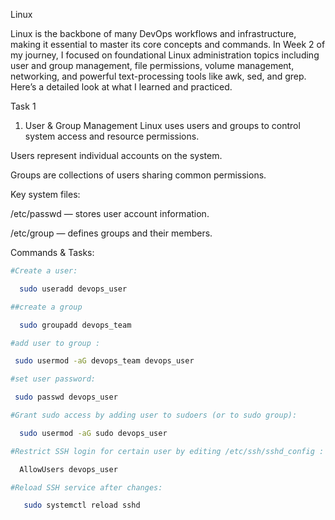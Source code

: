 Linux 

Linux is the backbone of many DevOps workflows and infrastructure, making it essential to master its core concepts and commands. In Week 2 of my journey, I focused on foundational Linux administration topics including user and group management, file permissions, volume management, networking, and powerful text-processing tools like awk, sed, and grep. Here’s a detailed look at what I learned and practiced.

Task 1

1. User & Group Management
Linux uses users and groups to control system access and resource permissions.

Users represent individual accounts on the system.

Groups are collections of users sharing common permissions.

Key system files:

/etc/passwd — stores user account information.

/etc/group — defines groups and their members.

Commands & Tasks:
```bash
#Create a user:

  sudo useradd devops_user 

##create a group 

  sudo groupadd devops_team

#add user to group :

 sudo usermod -aG devops_team devops_user 

#set user password:

 sudo passwd devops_user

#Grant sudo access by adding user to sudoers (or to sudo group):

  sudo usermod -aG sudo devops_user

#Restrict SSH login for certain user by editing /etc/ssh/sshd_config : add lines like :

  AllowUsers devops_user

#Reload SSH service after changes:

   sudo systemctl reload sshd





